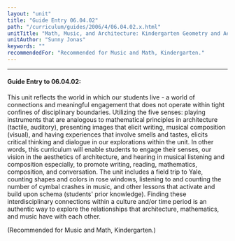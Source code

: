 ```yaml
---
layout: "unit"
title: "Guide Entry 06.04.02"
path: "/curriculum/guides/2006/4/06.04.02.x.html"
unitTitle: "Math, Music, and Architecture: Kindergarten Geometry and Aesthetics in Music and Architecture"
unitAuthor: "Sunny Jonas"
keywords: ""
recommendedFor: "Recommended for Music and Math, Kindergarten."
---
```

<body>
<hr/>
 <h4>
  Guide Entry to 06.04.02:
 </h4>
 <p>
  This unit reflects the world in which our students live - a world of connections and meaningful engagement that does not operate within tight confines of disciplinary boundaries. Utilizing the five senses: playing instruments that are analogous to mathematical principles in architecture (tactile, auditory), presenting images that elicit writing, musical composition (visual), and having experiences that involve smells and tastes, elicits critical thinking and dialogue in our explorations within the unit. In other words, this curriculum will enable students to engage their senses, our vision in the aesthetics of architecture, and hearing in musical listening and composition especially, to promote writing, reading, mathematics, composition, and conversation. The unit includes a field trip to Yale, counting shapes and colors in rose windows, listening to and counting the number of cymbal crashes in music, and other lessons that activate and build upon schema (students' prior knowledge). Finding these interdisciplinary connections within a culture and/or time period is an authentic way to explore the relationships that architecture, mathematics, and music have with each other.
 </p>
<p>
  (Recommended for Music and Math, Kindergarten.)
 </p>

</body>